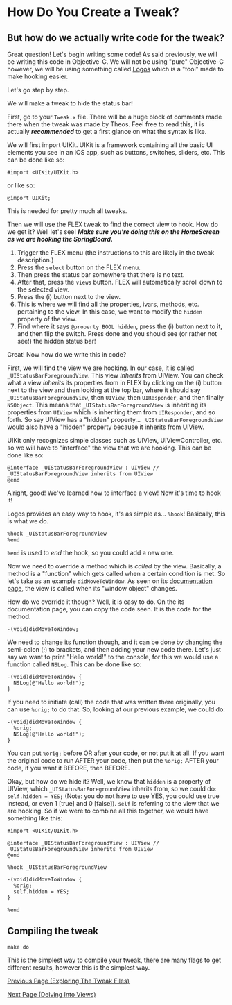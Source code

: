 # How Do You Create a Tweak?

## But how do we actually write code for the tweak?

Great question! Let's begin writing some code! As said previously, we will be writing this code in Objective-C. We will not be using "pure" Objective-C however, we will be using something called [Logos](https://theos.dev/docs/logos-syntax) which is a "tool" made to make hooking easier.

Let's go step by step.

We will make a tweak to hide the status bar!

First, go to your `Tweak.x` file. There will be a huge block of comments made there when the tweak was made by Theos. Feel free to read this, it is actually **_recommended_** to get a first glance on what the syntax is like.

We will first import UIKit. UIKit is a framework containing all the basic UI elements you see in an iOS app, such as buttons, switches, sliders, etc. This can be done like so:

```objc
#import <UIKit/UIKit.h>
```

or like so:

```objc
@import UIKit;
```

This is needed for pretty much all tweaks.

Then we will use the FLEX tweak to find the correct view to hook. How do we get it? Well let's see! ***Make sure you're doing this on the HomeScreen as we are hooking the SpringBoard.***

1. Trigger the FLEX menu (the instructions to this are likely in the tweak description.)
2. Press the `select` button on the FLEX menu.
3. Then press the status bar somewhere that there is no text.
4. After that, press the `views` button. FLEX will automatically scroll down to the selected view.
5. Press the (i) button next to the view.
6. This is where we will find all the properties, ivars, methods, etc. pertaining to the view. In this case, we want to modify the `hidden` property of the view.
7. Find where it says `@property BOOL hidden`, press the (i) button next to it, and then flip the switch. Press done and you should see (or rather not see!) the hidden status bar!

Great! Now how do we write this in code?

First, we will find the view we are hooking. In our case, it is called `_UIStatusBarForegroundView`. This view _inherits_ from UIView. You can check what a view *inherits* its properties from in FLEX by clicking on the (i) button next to the view and then looking at the top bar, where it should say `_UIStatusBarForegroundView`, then `UIView`, then `UIResponder`, and then finally `NSObject`. This means that `_UIStatusBarForegroundView` is inheriting its properties from `UIView` which is inheriting them from `UIResponder`, and so forth. So say UIView has a "hidden" property... `_UIStatusBarForegroundView` would also have a "hidden" property because it inherits from UIView.

UIKit only recognizes simple classes such as UIView, UIViewController, etc. so we will have to "interface" the view that we are hooking. This can be done like so:

```objc
@interface _UIStatusBarForegroundView : UIView // _UIStatusBarForegroundView inherits from UIView
@end
```

Alright, good! We've learned how to interface a view! Now it's time to hook it!

Logos provides an easy way to hook, it's as simple as... `%hook`!
Basically, this is what we do.

```objc
%hook _UIStatusBarForegroundView
%end
```

`%end` is used to _end_ the hook, so you could add a new one.

Now we need to override a method which is _called_ by the view. Basically, a method is a "function" which gets called when a certain condition is met. So let's take as an example `didMoveToWindow`. As seen on its [documentation page](https://developer.apple.com/documentation/uikit/uiview/1622527-didmovetowindow?language=objc), the view is called when its "window object" changes.

How do we override it though? Well, it is easy to do. On the its documentation page, you can copy the code seen. It is the code for the method.

```objc
-(void)didMoveToWindow;
```

We need to change its function though, and it can be done by changing the semi-colon (;) to brackets, and then adding your new code there. Let's just say we want to print "Hello world!" to the console, for this we would use a function called `NSLog`. This can be done like so:

```objc
-(void)didMoveToWindow {
  NSLog(@"Hello world!");
}
```

If you need to initiate (call) the code that was written there originally, you can use `%orig;` to do that. So, looking at our previous example, we could do:

```objc
-(void)didMoveToWindow {
  %orig;
  NSLog(@"Hello world!");
}
```

You can put `%orig;` before OR after your code, or not put it at all. If you want the original code to run AFTER your code, then put the `%orig;` AFTER your code, if you want it BEFORE, then BEFORE.

Okay, but how do we hide it? Well, we know that `hidden` is a property of UIView, which `_UIStatusBarForegroundView` inherits from, so we could do: `self.hidden = YES;` (Note: you do not have to use YES, you could use true instead, or even 1 [true] and 0 [false]). `self` is referring to the view that we are hooking. So if we were to combine all this together, we would have something like this:

```objc
#import <UIKit/UIKit.h>

@interface _UIStatusBarForegroundView : UIView // _UIStatusBarForegroundView inherits from UIView
@end

%hook _UIStatusBarForegroundView

-(void)didMoveToWindow {
  %orig;
  self.hidden = YES;
}

%end

```

## Compiling the tweak

```
make do
```

This is the simplest way to compile your tweak, there are many flags to get different results, however this is the simplest way.

[Previous Page (Exploring The Tweak Files)](./p1_explore_files.md)

[Next Page (Delving Into Views)](./p3_views.md)
